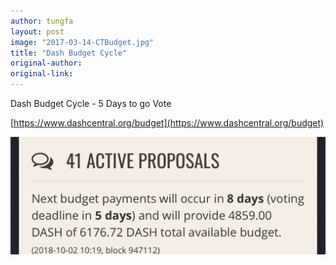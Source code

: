 ```yaml
---
author: tungfa
layout: post
image: "2017-03-14-CTBudget.jpg"
title: "Dash Budget Cycle"
original-author:
original-link:
---
```

Dash Budget Cycle - 5 Days to go Vote

[https://www.dashcentral.org/budget](https://www.dashcentral.org/budget)


![dash-budget](/assets/img/blog/dash-budget-09-18.jpg)
